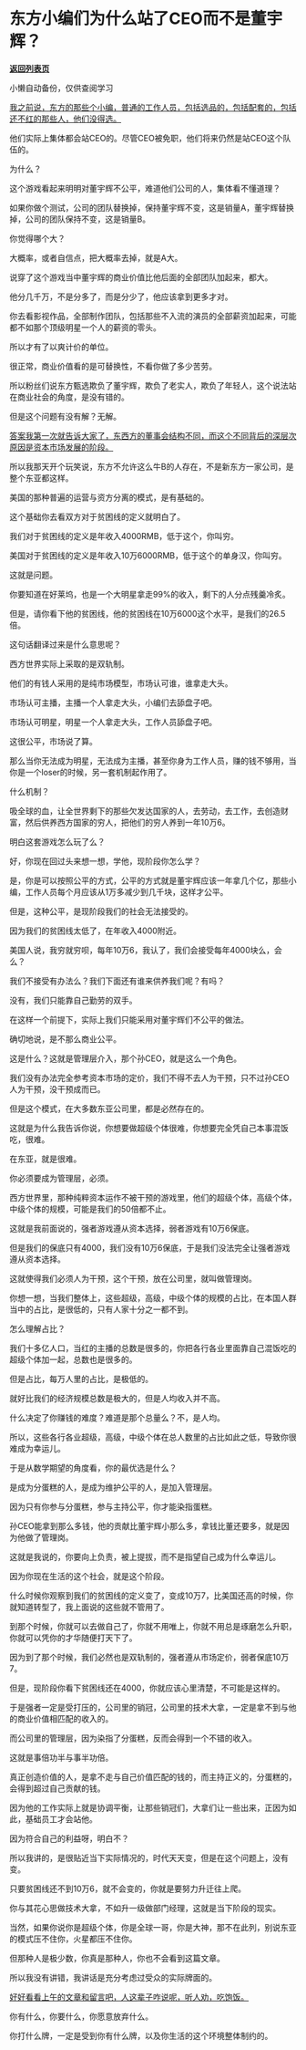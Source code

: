 # 东方小编们为什么站了CEO而不是董宇辉？

[**返回列表页**](/gzh/记忆承载3)

小懒自动备份，仅供查阅学习

[我之前说，东方的那些个小编，普通的工作人员，包括选品的，包括配套的，包括还不红的那些人，他们没得选。](http://mp.weixin.qq.com/s?__biz=MzU0MjYwNDU2Mw==&mid=2247513047&idx=2&sn=f713aac910b4baf56ffdd89fd42de237&chksm=fb1adfabcc6d56bd6a38b3c996cab8054cce8b1f491c9a9f3d4e75c16482b99e95a4cce6a8c3&scene=21#wechat_redirect)

他们实际上集体都会站CEO的。尽管CEO被免职，他们将来仍然是站CEO这个队伍的。

为什么？  

这个游戏看起来明明对董宇辉不公平，难道他们公司的人，集体看不懂道理？

如果你做个测试，公司的团队替换掉，保持董宇辉不变，这是销量A，董宇辉替换掉，公司的团队保持不变，这是销量B。

你觉得哪个大？  

大概率，或者自信点，把大概率去掉，就是A大。  

说穿了这个游戏当中董宇辉的商业价值比他后面的全部团队加起来，都大。

他分几千万，不是分多了，而是分少了，他应该拿到更多才对。  

你去看影视作品，全部制作团队，包括那些不入流的演员的全部薪资加起来，可能都不如那个顶级明星一个人的薪资的零头。

所以才有了以爽计价的单位。

很正常，商业价值看的是可替换性，不看你做了多少苦劳。  

所以粉丝们说东方甄选欺负了董宇辉，欺负了老实人，欺负了年轻人，这个说法站在商业社会的角度，是没有错的。

但是这个问题有没有解？无解。  

[答案我第一次就告诉大家了，东西方的董事会结构不同，而这个不同背后的深层次原因是资本市场发展的阶段。  
](http://mp.weixin.qq.com/s?__biz=MzU0MjYwNDU2Mw==&mid=2247513039&idx=1&sn=eb2703a4ea01472e379c5f5f892912ba&chksm=fb1adfb3cc6d56a501a5bb9c861847f689713da06ccfc59cef3d02e089633af0e8875ba3929f&scene=21#wechat_redirect)

所以我那天开个玩笑说，东方不允许这么牛B的人存在，不是新东方一家公司，是整个东亚都这样。  

美国的那种普遍的运营与资方分离的模式，是有基础的。  

这个基础你去看双方对于贫困线的定义就明白了。  

我们对于贫困线的定义是年收入4000RMB，低于这个，你叫穷。

美国对于贫困线的定义是年收入10万6000RMB，低于这个的单身汉，你叫穷。

这就是问题。  

你要知道在好莱坞，也是一个大明星拿走99%的收入，剩下的人分点残羹冷炙。  

但是，请你看下他的贫困线，他的贫困线在10万6000这个水平，是我们的26.5倍。

这句话翻译过来是什么意思呢？  

西方世界实际上采取的是双轨制。

他们的有钱人采用的是纯市场模型，市场认可谁，谁拿走大头。  

市场认可主播，主播一个人拿走大头，小编们去舔盘子吧。  

市场认可明星，明星一个人拿走大头，工作人员舔盘子吧。  

这很公平，市场说了算。  

那么当你无法成为明星，无法成为主播，甚至你身为工作人员，赚的钱不够用，当你是一个loser的时候，另一套机制起作用了。  

什么机制？

吸全球的血，让全世界剩下的那些欠发达国家的人，去劳动，去工作，去创造财富，然后供养西方国家的穷人，把他们的穷人养到一年10万6。  

明白这套游戏怎么玩了么？  

好，你现在回过头来想一想，学他，现阶段你怎么学？  

是，你是可以按照公平的方式，公平的方式就是董宇辉应该一年拿几个亿，那些小编，工作人员每个月应该从1万多减少到几千块，这样才公平。

但是，这种公平，是现阶段我们的社会无法接受的。

因为我们的贫困线太低了，在年收入4000附近。

美国人说，我穷就穷呗，每年10万6，我认了，我们会接受每年4000块么，会么？

我们不接受有办法么？我们下面还有谁来供养我们呢？有吗？

没有，我们只能靠自己勤劳的双手。

在这样一个前提下，实际上我们只能采用对董宇辉们不公平的做法。  

确切地说，是不那么商业公平。  

这是什么？这就是管理层介入，那个孙CEO，就是这么一个角色。  

我们没有办法完全参考资本市场的定价，我们不得不去人为干预，只不过孙CEO人为干预，没干预成而已。  

但是这个模式，在大多数东亚公司里，都是必然存在的。

这就是为什么我告诉你说，你想要做超级个体很难，你想要完全凭自己本事混饭吃，很难。  

在东亚，就是很难。

你必须要成为管理层，必须。

西方世界里，那种纯粹资本运作不被干预的游戏里，他们的超级个体，高级个体，中级个体的规模，可能是我们的50倍都不止。  

这就是我前面说的，强者游戏遵从资本选择，弱者游戏有10万6保底。

但是我们的保底只有4000，我们没有10万6保底，于是我们没法完全让强者游戏遵从资本选择。  

这就使得我们必须人为干预，这个干预，放在公司里，就叫做管理岗。

你想一想，当我们整体上，这些超级，高级，中级个体的规模的占比，在本国人群当中的占比，是很低的，只有人家十分之一都不到。

怎么理解占比？  

我们十多亿人口，当红的主播的总数是很多的，你把各行各业里面靠自己混饭吃的超级个体加一起，总数也是很多的。  

但是占比，每万人里的占比，是极低的。

就好比我们的经济规模总数是极大的，但是人均收入并不高。

什么决定了你赚钱的难度？难道是那个总量么？不，是人均。

所以，这些各行各业超级，高级，中级个体在总人数里的占比如此之低，导致你很难成为幸运儿。  

于是从数学期望的角度看，你的最优选是什么？  

是成为分蛋糕的人，是成为维护公平的人，是加入管理层。

因为只有你参与分蛋糕，参与主持公平，你才能染指蛋糕。

孙CEO能拿到那么多钱，他的贡献比董宇辉小那么多，拿钱比董还要多，就是因为他做了管理岗。

这就是我说的，你要向上负责，被上提拔，而不是指望自己成为什么幸运儿。  

因为你现在生活的这个社会，就是这个阶段。  

什么时候你观察到我们的贫困线的定义变了，变成10万7，比美国还高的时候，你就知道转型了，我上面说的这些就不管用了。

到那个时候，你就可以去做自己了，你就不用唯上，你就不用总是琢磨怎么升职，你就可以凭你的才华随便打天下了。

因为到了那个时候，我们必然也是双轨制的，强者遵从市场定价，弱者保底10万7。  

但是，现阶段你看下贫困线还在4000，你就应该心里清楚，不可能是这样的。  

于是强者一定是受打压的，公司里的销冠，公司里的技术大拿，一定是拿不到与他的商业价值相匹配的收入的。  

而公司里的管理层，因为染指了分蛋糕，反而会得到一个不错的收入。  

这就是事倍功半与事半功倍。

真正创造价值的人，是拿不走与自己价值匹配的钱的，而主持正义的，分蛋糕的，会得到超过自己贡献的钱。

因为他的工作实际上就是协调平衡，让那些销冠们，大拿们让一些出来，正因为如此，基础员工才会站他。  

因为符合自己的利益呀，明白不？  

所以我讲的，是很贴近当下实际情况的，时代天天变，但是在这个问题上，没有变。  

只要贫困线还不到10万6，就不会变的，你就是要努力升迁往上爬。  

你与其花心思做技术大拿，不如升一级做部门经理，这就是当下阶段的现实。  

当然，如果你说你是超级个体，你是全球一哥，你是大神，那不在此列，别说东亚的模式压不住你，火星都压不住你。  

但那种人是极少数，你真是那种人，你也不会看到这篇文章。

所以我没有讲错，我讲话是充分考虑过受众的实际牌面的。

[好好看看上午的文章和留言吧，人这辈子咋说呢，听人劝，吃饱饭。](http://mp.weixin.qq.com/s?__biz=MzU0MjYwNDU2Mw==&mid=2247513106&idx=2&sn=4ee8c3c3ee224fa89b133f58eb59c760&chksm=fb1ad86ecc6d5178d1dee41320a2b809a1949c998c7ad840d6d07546e9ae0c3429f59a406b28&scene=21#wechat_redirect)

你有什么，你要什么，你愿意放弃什么。

你打什么牌，一定是受到你有什么牌，以及你生活的这个环境整体制约的。

